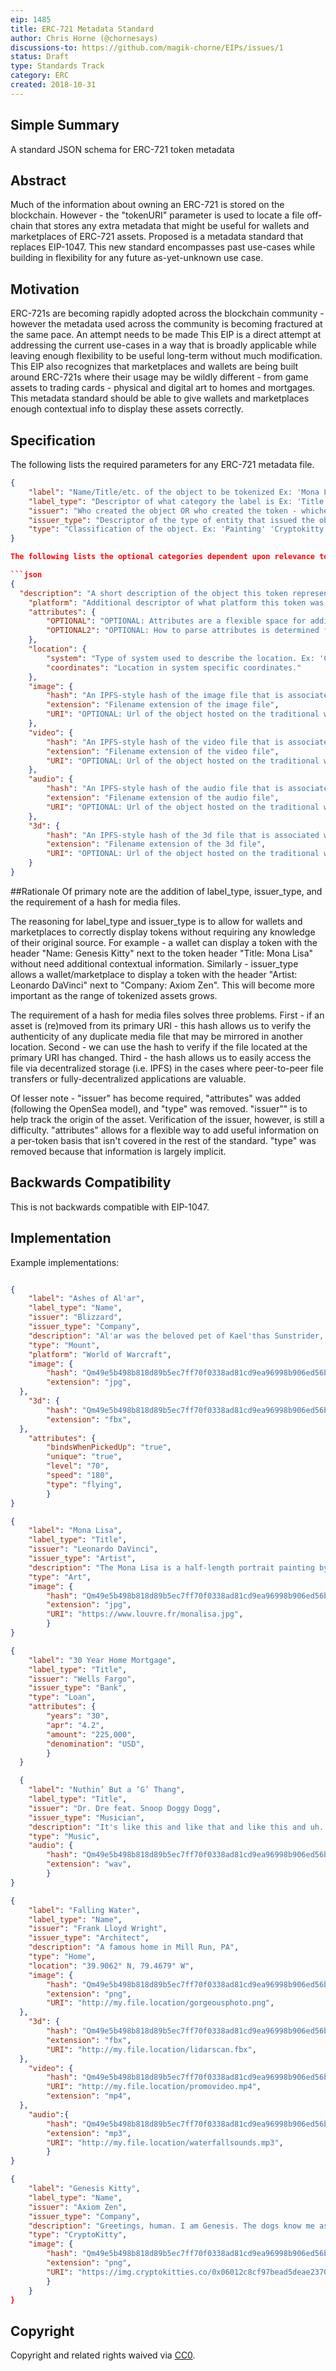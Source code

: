 ```yaml
---
eip: 1485
title: ERC-721 Metadata Standard
author: Chris Horne (@chornesays)
discussions-to: https://github.com/magik-chorne/EIPs/issues/1
status: Draft
type: Standards Track
category: ERC
created: 2018-10-31
---
```


## Simple Summary
A standard JSON schema for ERC-721 token metadata

## Abstract
Much of the information about owning an ERC-721 is stored on the blockchain. However - the "tokenURI" parameter is used to locate a file off-chain that stores any extra metadata that might be useful for wallets and marketplaces of ERC-721 assets. Proposed is a metadata standard that replaces EIP-1047. This new standard encompasses past use-cases while building in flexibility for any future as-yet-unknown use case.

## Motivation
ERC-721s are becoming rapidly adopted across the blockchain community - however the metadata used across the community is becoming fractured at the same pace. An attempt needs to be made This EIP is a direct attempt at addressing the current use-cases in a way that is broadly applicable while leaving enough flexibility to be useful long-term without much modification. This EIP also recognizes that marketplaces and wallets are being built around ERC-721s where their usage may be wildly different - from game assets to trading cards - physical and digital art to homes and mortgages. This metadata standard should be able to give wallets and marketplaces enough contextual info to display these assets correctly.

## Specification

The following lists the required parameters for any ERC-721 metadata file.

```json
{
	"label": "Name/Title/etc. of the object to be tokenized Ex: 'Mona Lisa' or 'Genesis Kitty'",
	"label_type": "Descriptor of what category the label is Ex: 'Title' or 'Name'",
	"issuer": "Who created the object OR who created the token - whichever is more relevant. Ex: 'Leonardo DaVinci' or 'Axiom Zen'",
	"issuer_type": "Descriptor of the type of entity that issued the object/token. Ex: 'Artist' or 'Company'",
	"type": "Classification of the object. Ex: 'Painting' 'Cryptokitty'"
}

The following lists the optional categories dependent upon relevance to the tokenized object. However if a parent category is used - all subcategories are required unless otherwise noted.

```json
{
  "description": "A short description of the object this token represents.",
	"platform": "Additional descriptor of what platform this token was created for. Ex: 'World of Warcraft' 'Facebook'",
	"attributes": {
		"OPTIONAL": "OPTIONAL: Attributes are a flexible space for adding additional metadata that isn't covered by the standard as written.",
		"OPTIONAL2": "OPTIONAL: How to parse attributes is determined from values in 'type' and optionally 'platform'."
	},
	"location": {
		"system": "Type of system used to describe the location. Ex: 'Cartesian' 'UTM' 'MGRS'",
		"coordinates": "Location in system specific coordinates."
	},
	"image": {
		"hash": "An IPFS-style hash of the image file that is associated with this token",
		"extension": "Filename extension of the image file",
		"URI": "OPTIONAL: Url of the object hosted on the traditional web"
	},
	"video": {
		"hash": "An IPFS-style hash of the video file that is associated with this token",
		"extension": "Filename extension of the video file",
		"URI": "OPTIONAL: Url of the object hosted on the traditional web"
	},
	"audio": {
		"hash": "An IPFS-style hash of the audio file that is associated with this token",
		"extension": "Filename extension of the audio file",
		"URI": "OPTIONAL: Url of the object hosted on the traditional web"
	},
	"3d": {
		"hash": "An IPFS-style hash of the 3d file that is associated with this token",
		"extension": "Filename extension of the 3d file",
		"URI": "OPTIONAL: Url of the object hosted on the traditional web"
	}
}
```
##Rationale
Of primary note are the addition of label_type, issuer_type, and the requirement of a hash for media files.

The reasoning for label_type and issuer_type is to allow for wallets and marketplaces to correctly display tokens without requiring any knowledge of their original source. For example - a wallet can display a token with the header "Name: Genesis Kitty" next to the token header "Title: Mona Lisa" without need additional contextual information. Similarly - issuer_type allows a wallet/marketplace to display a token with the header "Artist: Leonardo DaVinci" next to "Company: Axiom Zen". This will become more important as the range of tokenized assets grows.

The requirement of a hash for media files solves three problems. First - if an asset is (re)moved from its primary URI - this hash allows us to verify the authenticity of any duplicate media file that may be mirrored in another location. Second - we can use the hash to verify if the file located at the primary URI has changed. Third - the hash allows us to easily access the file via decentralized storage (i.e. IPFS) in the cases where peer-to-peer file transfers or fully-decentralized applications are valuable.

Of lesser note - "issuer" has become required, "attributes" was added (following the OpenSea model), and "type" was removed. "issuer"" is to help track the origin of the asset. Verification of the issuer, however, is still a difficulty. "attributes" allows for a flexible way to add useful information on a per-token basis that isn't covered in the rest of the standard. "type" was removed because that information is largely implicit.

## Backwards Compatibility
This is not backwards compatible with EIP-1047.

## Implementation
Example implementations:

```json

{
	"label": "Ashes of Al'ar",
	"label_type": "Name",
	"issuer": "Blizzard",
	"issuer_type": "Company",
	"description": "Al'ar was the beloved pet of Kael'thas Sunstrider, who often boasted that death would never claim it. Perhaps he was right.",
	"type": "Mount",
	"platform": "World of Warcraft",
	"image": {
		"hash": "Qm49e5b498b818d89b5ec7ff70f0338ad81cd9ea96998b906ed56ba57ff3221881",
		"extension": "jpg",
  },
	"3d": {
		"hash": "Qm49e5b498b818d89b5ec7ff70f0338ad81cd9ea96998b906ed56ba57ff3221881",
		"extension": "fbx",
  },
	"attributes": {
		"bindsWhenPickedUp": "true",
		"unique": "true",
		"level": "70",
		"speed": "180",
		"type": "flying",
		}
}

{
	"label": "Mona Lisa",
	"label_type": "Title",
	"issuer": "Leonardo DaVinci",
	"issuer_type": "Artist",
	"description": "The Mona Lisa is a half-length portrait painting by the Italian Renaissance artist Leonardo da Vinci that has been described as 'the best known, the most visited, the most written about, the most sung about, the most parodied work of art in the world'.",
	"type": "Art",
	"image": {
		"hash": "Qm49e5b498b818d89b5ec7ff70f0338ad81cd9ea96998b906ed56ba57ff3221881",
		"extension": "jpg",
		"URI": "https://www.louvre.fr/monalisa.jpg",
		}
}

{
	"label": "30 Year Home Mortgage",
	"label_type": "Title",
	"issuer": "Wells Fargo",
	"issuer_type": "Bank",
	"type": "Loan",
	"attributes": {
  		"years": "30",
  		"apr": "4.2",
  		"amount": "225,000",
  		"denomination": "USD",
		}
  }

  {
	"label": "Nuthin’ But a ‘G’ Thang",
	"label_type": "Title",
	"issuer": "Dr. Dre feat. Snoop Doggy Dogg",
	"issuer_type": "Musician",
	"description": "It's like this and like that and like this and uh...",
	"type": "Music",
	"audio": {
		"hash": "Qm49e5b498b818d89b5ec7ff70f0338ad81cd9ea96998b906ed56ba57ff3221881",
		"extension": "wav",
		}
}

{
	"label": "Falling Water",
	"label_type": "Name",
	"issuer": "Frank Lloyd Wright",
	"issuer_type": "Architect",
	"description": "A famous home in Mill Run, PA",
	"type": "Home",
	"location": "39.9062° N, 79.4679° W",
	"image": {
		"hash": "Qm49e5b498b818d89b5ec7ff70f0338ad81cd9ea96998b906ed56ba57ff3221881",
		"extension": "png",
		"URI": "http://my.file.location/gorgeousphoto.png",
  },
	"3d": {
		"hash": "Qm49e5b498b818d89b5ec7ff70f0338ad81cd9ea96998b906ed56ba57ff3221881",
		"extension": "fbx",
		"URI": "http://my.file.location/lidarscan.fbx",
  },
	"video": {
		"hash": "Qm49e5b498b818d89b5ec7ff70f0338ad81cd9ea96998b906ed56ba57ff3221881",
		"URI": "http://my.file.location/promovideo.mp4",
		"extension": "mp4",
  },
	"audio":{
		"hash": "Qm49e5b498b818d89b5ec7ff70f0338ad81cd9ea96998b906ed56ba57ff3221881",
		"extension": "mp3",
		"URI": "http://my.file.location/waterfallsounds.mp3",
		}
}

{
	"label": "Genesis Kitty",
	"label_type": "Name",
	"issuer": "Axiom Zen",
	"issuer_type": "Company",
	"description": "Greetings, human. I am Genesis. The dogs know me as alpha; the cats know me as omega. To your kind, I am a riddle wrapped in an enigma, first found by a user in Mystery, Alaska. I looked into the void and the void looked back. Then I lost interest. I can’t wait to be your new owner!",
	"type": "CryptoKitty",
	"image": {
		"hash": "Qm49e5b498b818d89b5ec7ff70f0338ad81cd9ea96998b906ed56ba57ff3221881",
		"extension": "png",
		"URI": "https://img.cryptokitties.co/0x06012c8cf97bead5deae237070f9587f8e7a266d/1.png",
		}
	}
}
```

## Copyright
Copyright and related rights waived via [CC0](https://creativecommons.org/publicdomain/zero/1.0/).
